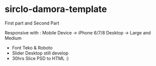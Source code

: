 # sirclo-damora-template
First part and Second Part

Responsive with :
Mobile Device -> iPhone 6/7/8
Desktop -> Large and Medium

- Font Teko & Roboto 
- Slider Desktop still develop
- 30hrs Slice PSD to HTML :)